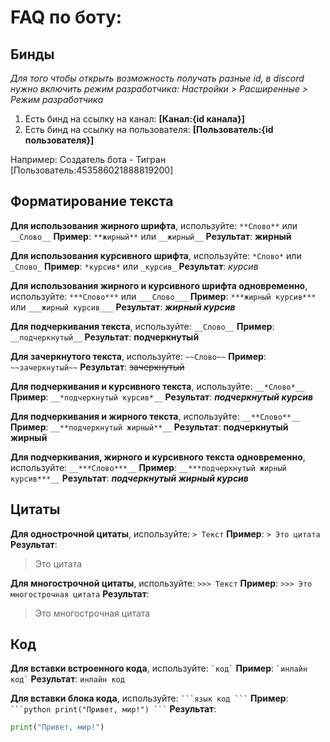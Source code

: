 # FAQ по боту:

## Бинды
*Для того чтобы открыть возможность получать разные id, в discord нужно включить режим разработчика:
Настройки > Расширенные > Режим разработчика*

1. Есть бинд на ссылку на канал: **[Канал:{id канала}]**
2. Есть бинд на ссылку на пользователя: **[Пользователь:{id пользователя}]**

Например:
Создатель бота - Тигран [Пользователь:453586021888819200]

## Форматирование текста

**Для использования жирного шрифта**, используйте: `**Слово**` или `__Слово__`
**Пример**: `**жирный**` или `__жирный__`
**Результат**: **жирный**

**Для использования курсивного шрифта**, используйте: `*Слово*` или `_Слово_`
**Пример**: `*курсив*` или `_курсив_`
**Результат**: *курсив*

**Для использования жирного и курсивного шрифта одновременно**, используйте: `***Слово***` или `___Слово___`
**Пример**: `***жирный курсив***` или `___жирный курсив___`
**Результат**: ***жирный курсив***

**Для подчеркивания текста**, используйте: `__Слово__`
**Пример**: `__подчеркнутый__`
**Результат**: __подчеркнутый__

**Для зачеркнутого текста**, используйте: `~~Слово~~`
**Пример**: `~~зачеркнутый~~`
**Результат**: ~~зачеркнутый~~

**Для подчеркивания и курсивного текста**, используйте: `__*Слово*__`
**Пример**: `__*подчеркнутый курсив*__`
**Результат**: __*подчеркнутый курсив*__

**Для подчеркивания и жирного текста**, используйте: `__**Слово**__`
**Пример**: `__**подчеркнутый жирный**__`
**Результат**: __**подчеркнутый жирный**__

**Для подчеркивания, жирного и курсивного текста одновременно**, используйте: `__***Слово***__`
**Пример**: `__***подчеркнутый жирный курсив***__`
**Результат**: __***подчеркнутый жирный курсив***__

## Цитаты

**Для однострочной цитаты**, используйте: `> Текст`
**Пример**: `> Это цитата`
**Результат**:
> Это цитата

**Для многострочной цитаты**, используйте: `>>> Текст`
**Пример**: `>>> Это многострочная цитата`
**Результат**:
> Это многострочная цитата

## Код

**Для вставки встроенного кода**, используйте: `` `код` ``
**Пример**: `` `инлайн код` ``
**Результат**: `инлайн код`

**Для вставки блока кода**, используйте: ```` ```язык
код
``` ````
**Пример**:
```` ```python
print("Привет, мир!")
``` ````
**Результат**:
```python
print("Привет, мир!")

